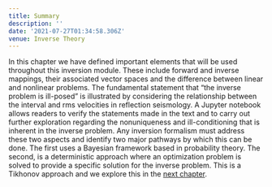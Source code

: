 ```yaml
---
title: Summary
description: ''
date: '2021-07-27T01:34:58.306Z'
venue: Inverse Theory
---
```


In this chapter we have defined important elements that will be used throughout this inversion module. These include forward and inverse mappings, their associated vector spaces and the difference between linear and nonlinear problems. The fundamental statement that “the inverse problem is ill-posed” is illustrated by considering the relationship between the interval and rms velocities in reflection seismology. A Jupyter notebook allows readers to verify the statements made in the text and to carry out further exploration regarding the nonuniqueness and ill-conditioning that is inherent in the inverse problem. Any inversion formalism must address these two aspects and identify two major pathways by which this can be done. The first uses a Bayesian framework based in probability theory. The second, is a deterministic approach where an optimization problem is solved to provide a specific solution for the inverse problem. This is a Tikhonov approach and we explore this in the [next chapter](https://curvenote.com/@geosci/inversion-module/linear-tikhonov-inversion).
